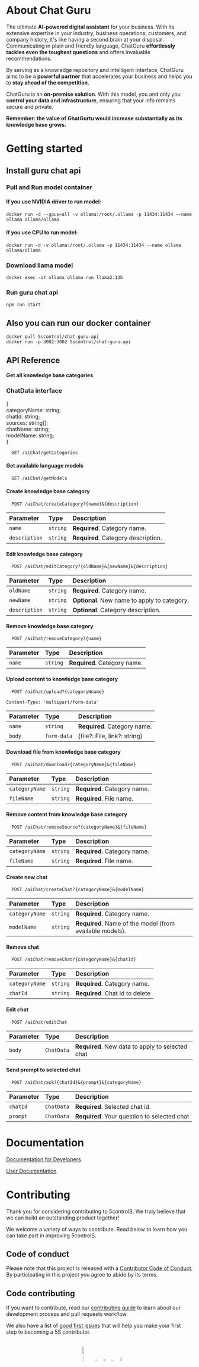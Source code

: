 # About Chat Guru

The ultimate **AI-powered digital assistant** for your business. With its extensive expertise in your industry, business operations, customers, and company history, it's like having a second brain at your disposal. Communicating in plain and friendly language, ChatGuru **effortlessly tackles even the toughest questions** and offers invaluable recommendations. 

By serving as a knowledge repository and intelligent interface, ChatGuru aims to be a **powerful partner** that accelerates your business and helps you to **stay ahead of the competition.**

ChatGuru is an **on-premise solution**. With this model, you and only you **control your data and infrastructure**, ensuring that your info remains secure and private.

**Remember: the value of GhatGurtu would increase substantially as its knowledge base grows.**

# Getting started

## Install guru chat api
### Pull and Run model container
#### If you use NVIDIA driver to run model:
```
docker run -d --gpus=all -v ollama:/root/.ollama -p 11434:11434 --name ollama ollama/ollama
```
#### If you use CPU to run model:
```
docker run -d -v ollama:/root/.ollama -p 11434:11434 --name ollama ollama/ollama
```
### Download llama model
```
docker exec -it ollama ollama run llama2:13b
```
### Run guru chat api
```
npm run start
```

## Also you can run our docker container
```
docker pull 5scontrol/chat-guru-api
docker run -p 3002:3002 5scontrol/chat-guru-api
```

## API Reference

#### Get all knowledge base categories


### ChatData interface
{ \
categoryName: string;\
chatId: string;\
sources: string[];\
chatName: string;\
modelName: string;\
}

```http
  GET /aiChat/getCategories
```
#### Get available language models

```http
  GET /aiChat/getModels
```

#### Create knowledge base category

```http
  POST /aiChat/createCategory?{name}&{description}
```

| Parameter | Type     | Description                       |
| :-------- | :------- | :-------------------------------- |
| `name`    | `string` | **Required**. Category name.      |
|`description`| `string` |**Required**. Category description.|

#### Edit knowledge base category

```http
  POST /aiChat/editCategory?{oldName}&{newName}&{description}
```

| Parameter | Type     | Description                       |
| :-------- | :------- | :-------------------------------- |
| `oldName`    | `string` | **Required**. Category name.      |
| `newName`    | `string` | **Optional**. New name to apply to category.      |
|`description`| `string` |**Optional**. Category description.|

#### Remove knowledge base category

```http
  POST /aiChat/removeCategory?{name}
```

| Parameter | Type     | Description                       |
| :-------- | :------- | :-------------------------------- |
| `name`    | `string` | **Required**. Category name.      |

#### Upload content to knowledge base category

```http
  POST /aiChat/upload?{categoryNname}
```
`Content-Type: 'multipart/form-data'`

| Parameter | Type     | Description                       |
| :-------- | :------- | :-------------------------------- |
| `name`    | `string` | **Required**. Category name.      |
| `body`    | `form-data` | {file?: File, link?: string}   |

#### Download file from knowledge base category

```http
  POST /aiChat/download?{categoryName}&{fileName}
```

| Parameter | Type     | Description                       |
| :-------- | :------- | :-------------------------------- |
| `categoryName`    | `string` | **Required**. Category name.      |
| `fileName`    | `string` | **Required**. File name.  |

#### Remove content from knowledge base category

```http
  POST /aiChat/removeSource?{categoryName}&{fileName}
```

| Parameter | Type     | Description                       |
| :-------- | :------- | :-------------------------------- |
| `categoryName`    | `string` | **Required**. Category name.      |
| `fileName`    | `string` | **Required**. File name.  |

#### Create new chat

```http
  POST /aiChat/createChat?{categoryName}&{modelName}
```

| Parameter | Type     | Description                       |
| :-------- | :------- | :-------------------------------- |
| `categoryName`    | `string` | **Required**. Category name.      |
| `modelName`    | `string` | **Required**. Name of the model (from available models).  |

#### Remove chat

```http
  POST /aiChat/removeChat?{categoryName}&{chatId}
```

| Parameter | Type     | Description                       |
| :-------- | :------- | :-------------------------------- |
| `categoryName`  | `string` | **Required**. Category name.|
| `chatId`   | `string` | **Required**. Chat Id to delete  |

#### Edit chat

```http
  POST /aiChat/editChat
```

| Parameter | Type     | Description                       |
| :-------- | :------- | :-------------------------------- |
| `body`  | `ChatData` | **Required**. New data to apply to selected chat|

#### Send prompt to selected chat

```http
  POST /aiChat/ask?{chatId}&{prompt}&{categoryName}
```

| Parameter | Type     | Description                       |
| :-------- | :------- | :-------------------------------- |
| `chatId`  | `ChatData` | **Required**. Selected chat id.|
| `prompt`  | `ChatData` | **Required**. Your question to selected chat|

# **Documentation**

[Documentation for Developers](https://github.com/5sControl/5s-dev-documentation/wiki)

[User Documentation](https://github.com/5sControl/Manufacturing-Automatization-Enterprise/wiki)


# **Contributing**
Thank you for considering contributing to 5controlS. We truly believe that we can build an outstanding product together!

We welcome a variety of ways to contribute. Read below to learn how you can take part in improving 5controlS.

## **Code of conduct**

Please note that this project is released with a [Contributor Code of Conduct](CODE_OF_CONDUCT.md). By participating in this project you agree to abide by its terms.

## Code contributing

If you want to contribute, read  our [contributing guide](CONTRIBUTING.md) to learn about our development process and pull requests workflow.

We also have a list of [good first issues](https://github.com/5sControl/GuruChat-API_Open/issues?q=is%3Aopen+is%3Aissue+label%3A%22good+first+issue%22) that will help you make your first step to beсoming a 5S contributor.

<br>
<div align="center">
  <a href="https://5controls.com/" style="text-decoration:none;">
    <img src="https://github.com/5sControl/Manufacturing-Automatization-Enterprise/blob/3bafa5805821a34e8b825df7cc78e00543fd7a58/assets/Property%201%3DVariant4.png" width="10%" alt="" /></a> 
  <img src="https://github.com/5sControl/5s-backend/assets/131950264/d48bcf5c-8aa6-42c4-a47d-5548ae23940d" width="3%" alt="" />
  <a href="https://github.com/5sControl" style="text-decoration:none;">
    <img src="https://github.com/5sControl/Manufacturing-Automatization-Enterprise/blob/3bafa5805821a34e8b825df7cc78e00543fd7a58/assets/github.png" width="4%" alt="" /></a>
  <img src="https://github.com/5sControl/5s-backend/assets/131950264/d48bcf5c-8aa6-42c4-a47d-5548ae23940d" width="3%" alt="" />
  <a href="https://www.youtube.com/@5scontrol" style="text-decoration:none;">
    <img src="https://github.com/5sControl/Manufacturing-Automatization-Enterprise/blob/ebf176c81fdb62d81b2555cb6228adc074f60be0/assets/youtube%20(1).png" width="5%" alt="" /></a>
</div>




